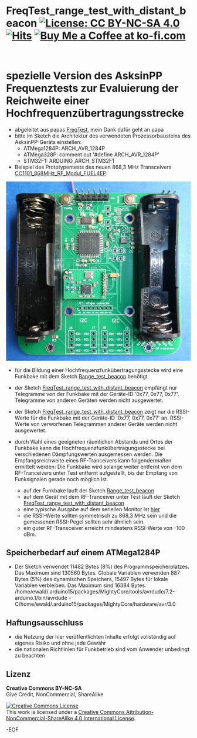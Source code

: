 # FreqTest_range_test_with_distant_beacon [![License: CC BY-NC-SA 4.0](https://img.shields.io/badge/License-CC%20BY--NC--SA%204.0-lightgrey.svg)](https://creativecommons.org/licenses/by-nc-sa/4.0/) [![Hits](https://hits.seeyoufarm.com/api/count/incr/badge.svg?url=https%3A%2F%2Fgithub.com%2FFUEL4EP%2FHomeAutomation%2FAsksinPP_developments%2Fsketches%2FFreqTest_range_test_with_distant_beacon&count_bg=%2379C83D&title_bg=%23555555&icon=&icon_color=%23E7E7E7&title=hits&edge_flat=false)](https://hits.seeyoufarm.com) <a href='https://ko-fi.com/FUEL4EP' target='_blank'><img height='20' style='border:0px;height:20px;' src='https://cdn.ko-fi.com/cdn/kofi1.png?v=2' border='0' alt='Buy Me a Coffee at ko-fi.com' /></a>
<br/>

# spezielle Version des AsksinPP Frequenztests zur Evaluierung der Reichweite einer Hochfrequenzübertragungsstrecke

- abgeleitet aus papas [FreqTest](https://github.com/pa-pa/AskSinPP/blob/master/examples/FreqTest/FreqTest.ino), mein Dank dafür geht an papa
-	bitte im Sketch die Architektur des verwendeten Prozessorbausteins des AsksinPP-Geräts einstellen:
	+	ATMega1284P: 	ARCH_AVR_1284P
	+	ATMega328P:		comment out '#define ARCH_AVR_1284P'
	+	STM32F1:			ARDUINO_ARCH_STM32F1
- Beispiel des Prototypentests des neuen 868,3 MHz Transceivers
 [CC1101_868MHz_RF_Modul_FUEL4EP](https://github.com/FUEL4EP/HomeAutomation/tree/master/AsksinPP_developments/PCBs/CC1101_868MHz_RF_Modul_FUEL4EP):

![pic](Images/prototype_1_on_HB-UNI-SEN-BATT_ATMega1284P_E07-868MS10_FUEL4EP.png)

- für die Bildung einer Hochfrequenzfunkübertragungsstecke wird eine Funkbake mit dem Sketch [Range_test_beacon](https://github.com/FUEL4EP/HomeAutomation/tree/master/AsksinPP_developments/sketches/Range_test_beacon) benötigt

- der Sketch [FreqTest_range_test_with_distant_beacon](https://github.com/FUEL4EP/HomeAutomation/tree/master/AsksinPP_developments/sketches/FreqTest_range_test_with_distant_beacon) empfängt nur Telegramme von der Funkbake mit der Geräte-ID '0x77, 0x77, 0x77'. Telegramme von anderen Geräten werden nicht ausgewertet.
- der Sketch [FreqTest_range_test_with_distant_beacon](https://github.com/FUEL4EP/HomeAutomation/tree/master/AsksinPP_developments/sketches/FreqTest_range_test_with_distant_beacon) zeigt nur die RSSI-Werte für die Funkbake mit der Geräte-ID '0x77, 0x77, 0x77' an. RSSI-Werte von verworfenen Telegrammen anderer Geräte werden nicht ausgewertet.
-	durch Wahl eines geeigneten räumlichen Abstands und Ortes der Funkbake kann die Hochfrequenzfunkübertragungsstecke bei verschiedenen Dämpfungswerten ausgemessen werden. Die Empfangsreichweite eines RF-Tranceivers kann folgendermaßen ermittelt werden: Die Funkbake wird solange weiter entfernt von dem RF-Tranceivers unter Test entfernt aufgestellt, bis der Empfang von Funksignalen gerade noch möglich ist. 
	-	auf der Funkbake lauft der Sketch [Range_test_beacon](https://github.com/FUEL4EP/HomeAutomation/tree/master/AsksinPP_developments/sketches/Range_test_beacon)
	-	auf dem Gerät mit dem RF-Tranceiver unter Test läuft der Sketch [FreqTest_range_test_with_distant_beacon](https://github.com/FUEL4EP/HomeAutomation/tree/master/AsksinPP_developments/sketches/FreqTest_range_test_with_distant_beacon)
	-	eine typische Ausgabe auf dem seriellen Monitor ist [hier](./Log_files_as_reference/serial_monitor.log)
	-	die RSSI-Werte sollten symmetrisch zu 868,3 MHz sein und die gemessenen RSSI-Pegel sollten sehr ähnlich sein.
	-	ein guter RF-Transceiver erreicht mindestens RSSI-Werte von -100 dBm.


## Speicherbedarf auf einem ATMega1284P 

- Der Sketch verwendet 11482 Bytes (8%) des Programmspeicherplatzes. Das Maximum sind 130560 Bytes.
Globale Variablen verwenden 887 Bytes (5%) des dynamischen Speichers, 15497 Bytes für lokale Variablen verbleiben. Das Maximum sind 16384 Bytes.
/home/ewald/.arduino15/packages/MightyCore/tools/avrdude/7.2-arduino.1/bin/avrdude -C/home/ewald/.arduino15/packages/MightyCore/hardware/avr/3.0


## Haftungsausschluss

- die Nutzung der hier veröffentlichten Inhalte erfolgt vollständig auf eigenes Risiko und ohne jede Gewähr
- die nationalen Richtlinien für Funkbetrieb sind vom Anwender unbedingt zu beachten

## Lizenz 

**Creative Commons BY-NC-SA**<br>
Give Credit, NonCommercial, ShareAlike

<a rel="license" href="http://creativecommons.org/licenses/by-nc-sa/4.0/"><img alt="Creative Commons License" style="border-width:0" src="https://i.creativecommons.org/l/by-nc-sa/4.0/88x31.png" /></a><br />This work is licensed under a <a rel="license" href="http://creativecommons.org/licenses/by-nc-sa/4.0/">Creative Commons Attribution-NonCommercial-ShareAlike 4.0 International License</a>.


-EOF

